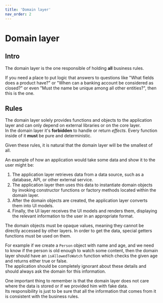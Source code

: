 ```yaml
---
title: 'Domain layer'
nav_order: 2
---
```


# Domain layer

## Intro

The domain layer is the one responsible of holding **all** business rules.

If you need a place to put logic that answers to questions like "What fields does a product have?" or "When can a banking account be considered as closed?" or even "Must the name be unique among all other entities?", then this is the one.

## Rules

The domain layer solely provides functions and objects to the application layer and can only depend on external libraries or on the core layer.  
In the domain layer it's **forbidden** to handle or return _effects_. Every function inside of it **must** be pure and deterministic.

Given these rules, it is natural that the domain layer will be the smallest of all.

An example of how an application would take some data and show it to the user might be:

1. The application layer retrieves data from a data source, such as a database, API, or other external service.
2. The application layer then uses this data to instantiate domain objects by invoking constructor functions or factory methods located within the domain layer.
3. After the domain objects are created, the application layer converts them into UI models.
4. Finally, the UI layer receives the UI models and renders them, displaying the relevant information to the user in an appropriate format.

The domain objects must be opaque values, meaning they cannot be directly accessed by other layers. In order to get the data, special getters functions must be used on them.

For example if we create a `Person` object with name and age, and we need to know if the person is old enough to watch some content, then the domain layer should have an `isAllowedToWatch` function which checks the given age and returns either true or false.  
The application should be completely ignorant about these details and should always ask the domain for this information.

One important thing to remember is that the domain layer does not care where the data is stored or if we provided him with fake data.  
Its responsibility is just to be sure that all the information that comes from it is consistent with the business rules.
